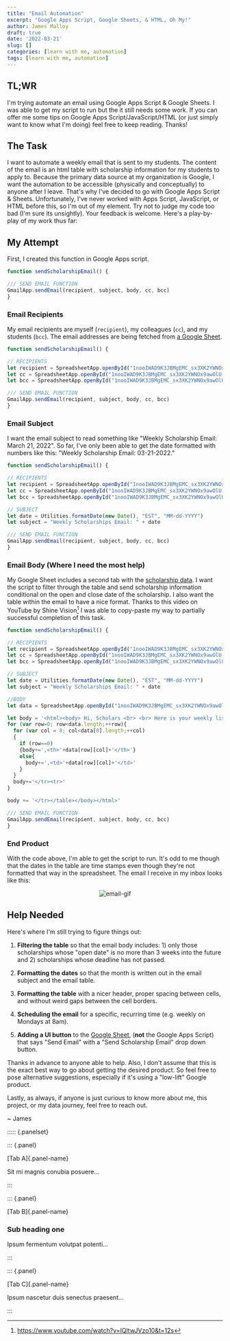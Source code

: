 ```yaml
---
title: "Email Automation"
excerpt: "Google Apps Script, Google Sheets, & HTML, Oh My!"
author: James Malloy
draft: true
date: '2022-03-21'
slug: []
categories: [learn with me, automation]
tags: [learn with me, automation]
---
```


## TL;WR

I'm trying automate an email using Google Apps Script & Google Sheets. I was able to get my script to run but the it still needs some work. If you can offer me some tips on Google Apps Script/JavaScript/HTML (or just simply want to know what I'm doing) feel free to keep reading. Thanks!

## The Task

I want to automate a weekly email that is sent to my students. The content of the email is an html table with scholarship information for my students to apply to. Because the primary data source at my organization is Google, I want the automation to be accessible (physically and conceptually) to anyone after I leave. That's why I've decided to go with Google Apps Script & Sheets. Unfortunately, I've never worked with Apps Script, JavaScript, or HTML before this, so I'm out of my element. Try not to judge my code too bad (I'm sure its unsightly). Your feedback is welcome. Here's a play-by-play of my work thus far:

## My Attempt

First, I created this function in Google Apps script.


```js
function sendScholarshipEmail() {

/// SEND EMAIL FUNCTION
GmailApp.sendEmail(recipient, subject, body, cc, bcc)
}
```


<script type="text/javascript">
function sendScholarshipEmail() {

/// SEND EMAIL FUNCTION
GmailApp.sendEmail(recipient, subject, body, cc, bcc)
}
</script>

### Email Recipients

My email recipients are myself (`recipient`), my colleagues (`cc`), and my students (`bcc`). The email addresses are being fetched from [a Google Sheet](https://docs.google.com/spreadsheets/d/1nooIWAD9K3JBMgEMC_sx3XK2YWNOx9awOlU-8UiEVmc/edit?usp=sharing).


```js
function sendScholarshipEmail() {

// RECIPIENTS
let recipient = SpreadsheetApp.openById("1nooIWAD9K3JBMgEMC_sx3XK2YWNOx9awOlU-8UiEVmc").getRange("A2").getValues()
let cc = SpreadsheetApp.openById("1nooIWAD9K3JBMgEMC_sx3XK2YWNOx9awOlU-8UiEVmc").getRange("B2:B5").getValues().toString()
let bcc = SpreadsheetApp.openById("1nooIWAD9K3JBMgEMC_sx3XK2YWNOx9awOlU-8UiEVmc").getRange("C2:C11").getValues().toString()

/// SEND EMAIL FUNCTION
GmailApp.sendEmail(recipient, subject, body, cc, bcc)
}
```


<script type="text/javascript">
function sendScholarshipEmail() {

// RECIPIENTS
let recipient = SpreadsheetApp.openById("1nooIWAD9K3JBMgEMC_sx3XK2YWNOx9awOlU-8UiEVmc").getRange("A2").getValues()
let cc = SpreadsheetApp.openById("1nooIWAD9K3JBMgEMC_sx3XK2YWNOx9awOlU-8UiEVmc").getRange("B2:B5").getValues().toString()
let bcc = SpreadsheetApp.openById("1nooIWAD9K3JBMgEMC_sx3XK2YWNOx9awOlU-8UiEVmc").getRange("C2:C11").getValues().toString()

/// SEND EMAIL FUNCTION
GmailApp.sendEmail(recipient, subject, body, cc, bcc)
}
</script>

### Email Subject

I want the email subject to read something like "Weekly Scholarship Email: March 21, 2022". So far, I've only been able to get the date formatted with numbers like this: "Weekly Scholarship Email: 03-21-2022."


```js
function sendScholarshipEmail() {

// RECIPIENTS
let recipient = SpreadsheetApp.openById("1nooIWAD9K3JBMgEMC_sx3XK2YWNOx9awOlU-8UiEVmc").getRange("A2").getValues()
let cc = SpreadsheetApp.openById("1nooIWAD9K3JBMgEMC_sx3XK2YWNOx9awOlU-8UiEVmc").getRange("B2:B5").getValues().toString()
let bcc = SpreadsheetApp.openById("1nooIWAD9K3JBMgEMC_sx3XK2YWNOx9awOlU-8UiEVmc").getRange("C2:C11").getValues().toString()

// SUBJECT
let date = Utilities.formatDate(new Date(), "EST", "MM-dd-YYYY")
let subject = "Weekly Scholarships Email: " + date

/// SEND EMAIL FUNCTION
GmailApp.sendEmail(recipient, subject, body, cc, bcc)
}
```


<script type="text/javascript">
function sendScholarshipEmail() {

// RECIPIENTS
let recipient = SpreadsheetApp.openById("1nooIWAD9K3JBMgEMC_sx3XK2YWNOx9awOlU-8UiEVmc").getRange("A2").getValues()
let cc = SpreadsheetApp.openById("1nooIWAD9K3JBMgEMC_sx3XK2YWNOx9awOlU-8UiEVmc").getRange("B2:B5").getValues().toString()
let bcc = SpreadsheetApp.openById("1nooIWAD9K3JBMgEMC_sx3XK2YWNOx9awOlU-8UiEVmc").getRange("C2:C11").getValues().toString()

// SUBJECT
let date = Utilities.formatDate(new Date(), "EST", "MM-dd-YYYY")
let subject = "Weekly Scholarships Email: " + date

/// SEND EMAIL FUNCTION
GmailApp.sendEmail(recipient, subject, body, cc, bcc)
}
</script>

### Email Body (Where I need the most help)

My Google Sheet includes a second tab with the [scholarship data](https://docs.google.com/spreadsheets/d/1nooIWAD9K3JBMgEMC_sx3XK2YWNOx9awOlU-8UiEVmc/edit?usp=sharing). I want the script to filter through the table and send scholarship information conditional on the open and close date of the scholarship. I also want the table within the email to have a nice format. Thanks to this video on YouTube by Shine Vision[^1] I was able to copy-paste my way to partially successful completion of this task. 

[^1]: https://www.youtube.com/watch?v=IQltwJVzo10&t=12s


```js
function sendScholarshipEmail() {

// RECIPIENTS
let recipient = SpreadsheetApp.openById("1nooIWAD9K3JBMgEMC_sx3XK2YWNOx9awOlU-8UiEVmc").getRange("A2").getValues()
let cc = SpreadsheetApp.openById("1nooIWAD9K3JBMgEMC_sx3XK2YWNOx9awOlU-8UiEVmc").getRange("B2:B5").getValues().toString()
let bcc = SpreadsheetApp.openById("1nooIWAD9K3JBMgEMC_sx3XK2YWNOx9awOlU-8UiEVmc").getRange("C2:C11").getValues().toString()

// SUBJECT
let date = Utilities.formatDate(new Date(), "EST", "MM-dd-YYYY")
let subject = "Weekly Scholarships Email: " + date

//BODY
let data = SpreadsheetApp.openById("1nooIWAD9K3JBMgEMC_sx3XK2YWNOx9awOlU-8UiEVmc").getSheetByName("scholarships").getDataRange().getValues()

let body = '<html><body> Hi, Scholars <br> <br> Here is your weekly list of scholarships. Please look carefully through each one and apply to those for which you are eligible. Be sure to add the information to your Scholarship Tracker. And, as always, keep your CRC and College Advisor in the loop. <br> <br> Best, <br> <br> The Senior Team <br> <br> <br> Hola, estudiantes <br> <br> Aquí está su lista semanal de becas. Lee detenidamente cada uno de ellos y solicite aquellos para los que seas elegible. Asegúrate de agregar la información a su Rastreador de Becas. Y, como siempre, mantén informados a tu CRC y College Advisor. <br> <br> Atentamente, <br> <br> The Senior Team <br> <br> <table style = border-collapse; border= 1 cellpadding = 5><tr>';
for (var row=0; row<data.length;++row){
  for (var col = 0; col<data[0].length;++col)
  {
    if (row==0)
    {body+=',<th>'+data[row][col]+'</th>'}
    else{
      body+=',<td>'+data[row][col]+'</td>'
    }
  }
  body+='</tr><tr>'
}

body += '</tr></table></body></html>'

/// SEND EMAIL FUNCTION
GmailApp.sendEmail(recipient, subject, body, cc, bcc)
}
```


<script type="text/javascript">
function sendScholarshipEmail() {

// RECIPIENTS
let recipient = SpreadsheetApp.openById("1nooIWAD9K3JBMgEMC_sx3XK2YWNOx9awOlU-8UiEVmc").getRange("A2").getValues()
let cc = SpreadsheetApp.openById("1nooIWAD9K3JBMgEMC_sx3XK2YWNOx9awOlU-8UiEVmc").getRange("B2:B5").getValues().toString()
let bcc = SpreadsheetApp.openById("1nooIWAD9K3JBMgEMC_sx3XK2YWNOx9awOlU-8UiEVmc").getRange("C2:C11").getValues().toString()

// SUBJECT
let date = Utilities.formatDate(new Date(), "EST", "MM-dd-YYYY")
let subject = "Weekly Scholarships Email: " + date

//BODY
let data = SpreadsheetApp.openById("1nooIWAD9K3JBMgEMC_sx3XK2YWNOx9awOlU-8UiEVmc").getSheetByName("scholarships").getDataRange().getValues()

let body = '<html><body> Hi, Scholars <br> <br> Here is your weekly list of scholarships. Please look carefully through each one and apply to those for which you are eligible. Be sure to add the information to your Scholarship Tracker. And, as always, keep your CRC and College Advisor in the loop. <br> <br> Best, <br> <br> The Senior Team <br> <br> <br> Hola, estudiantes <br> <br> Aquí está su lista semanal de becas. Lee detenidamente cada uno de ellos y solicite aquellos para los que seas elegible. Asegúrate de agregar la información a su Rastreador de Becas. Y, como siempre, mantén informados a tu CRC y College Advisor. <br> <br> Atentamente, <br> <br> The Senior Team <br> <br> <table style = border-collapse; border= 1 cellpadding = 5><tr>';
for (var row=0; row<data.length;++row){
  for (var col = 0; col<data[0].length;++col)
  {
    if (row==0)
    {body+=',<th>'+data[row][col]+'</th>'}
    else{
      body+=',<td>'+data[row][col]+'</td>'
    }
  }
  body+='</tr><tr>'
}

body += '</tr></table></body></html>'

/// SEND EMAIL FUNCTION
GmailApp.sendEmail(recipient, subject, body, cc, bcc)
}
</script>

### End Product

With the code above, I'm able to get the script to run. It's odd to me though that the dates in the table are time stamps even though they're not formatted that way in the spreadsheet. The email I receive in my inbox looks like this:

<center>

![email-gif](/media/video-google-app-script.gif)

</center>


## Help Needed

Here's where I'm still trying to figure things out:

1. **Filtering the table** so that the email body includes: 1) only those scholarships whose "open date" is no more than 3 weeks into the future and 2) scholarships whose deadline has not passed.

2. **Formatting the dates** so that the month is written out in the email subject and the email table. 

3. **Formatting the table** with a nicer header, proper spacing between cells, and without weird gaps between the cell borders.

4. **Scheduling the email** for a specific, recurring time (e.g. weekly on Mondays at 8am).

5. **Adding a UI button** to the [Google Sheet](https://docs.google.com/spreadsheets/d/1nooIWAD9K3JBMgEMC_sx3XK2YWNOx9awOlU-8UiEVmc/edit#gid=0), (**not** the Google Apps Script) that says "Send Email" with a  "Send Scholarship Email" drop down button.

Thanks in advance to anyone able to help. Also, I don't assume that this is the exact best way to go about getting the desired product. So feel free to pose alternative suggestions, especially if it's using a "low-lift" Google product.

Lastly, as always, if anyone is just curious to know more about me, this project, or my data journey, feel free to reach out.

~ James


::::: {.panelset}

::: {.panel}

[Tab A]{.panel-name}

Sit mi magnis conubia posuere...

:::

::: {.panel}

[Tab B]{.panel-name}

### Sub heading one

Ipsum fermentum volutpat potenti...

:::

::: {.panel}

[Tab C]{.panel-name}

Ipsum nascetur duis senectus praesent...

:::


